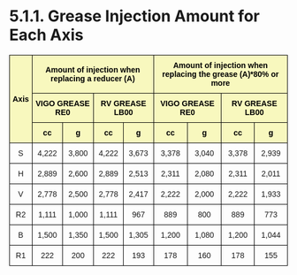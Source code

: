 ﻿# 5.1.1. Grease Injection Amount for Each Axis


<style type="text/css">
.tg  {border-collapse:collapse;border-spacing:0;}
.tg td{border-color:black;border-style:solid;border-width:1px;font-family:Arial, sans-serif;font-size:14px;
  overflow:hidden;padding:10px 5px;word-break:normal;}
.tg th{border-color:black;border-style:solid;border-width:1px;font-family:Arial, sans-serif;font-size:14px;
  font-weight:normal;overflow:hidden;padding:10px 5px;word-break:normal;}
.tg .tg-rgo3{background-color:#f8f8be;color:#000000; font-weight:bold;text-align:center;vertical-align:middle}
.tg .tg-nrix{text-align:center;vertical-align:middle}
.tg .tg-0lax{text-align:left;vertical-align:top}
</style>
<table class="tg">
<thead>
  <tr>
    <th class="tg-rgo3" rowspan="3">Axis</th>
    <th class="tg-rgo3" colspan="4">Amount of injection when replacing a reducer (A)</th>
    <th class="tg-rgo3" colspan="4">Amount of injection when replacing the grease (A)*80% or more</th>
  </tr>
  <tr>
    <th class="tg-rgo3" colspan="2">VIGO GREASE RE0</th>
    <th class="tg-rgo3" colspan="2">RV GREASE LB00</th>
    <th class="tg-rgo3" colspan="2">VIGO GREASE RE0</th>
    <th class="tg-rgo3" colspan="2">RV GREASE LB00</th>
  </tr>
  <tr>
    <th class="tg-rgo3">cc</th>
    <th class="tg-rgo3">g</th>
    <th class="tg-rgo3">cc</th>
    <th class="tg-rgo3">g</th>
    <th class="tg-rgo3">cc</th>
    <th class="tg-rgo3">g</th>
    <th class="tg-rgo3">cc</th>
    <th class="tg-rgo3">g</th>
  </tr>
</thead>
<tbody>
  <tr>
    <td class="tg-nrix">S</td>
    <td class="tg-nrix">4,222</td>
    <td class="tg-nrix">3,800</td>
    <td class="tg-nrix">4,222</td>
    <td class="tg-nrix">3,673</td>
    <td class="tg-nrix">3,378</td>
    <td class="tg-nrix">3,040</td>
    <td class="tg-nrix">3,378</td>
    <td class="tg-nrix">2,939</td>
  </tr>
  <tr>
    <td class="tg-nrix">H</td>
    <td class="tg-nrix">2,889</td>
    <td class="tg-nrix">2,600</td>
    <td class="tg-nrix">2,889</td>
    <td class="tg-nrix">2,513</td>
    <td class="tg-nrix">2,311</td>
    <td class="tg-nrix">2,080</td>
    <td class="tg-nrix">2,311</td>
    <td class="tg-nrix">2,011</td>
  </tr>
  <tr>
    <td class="tg-nrix">V</td>
    <td class="tg-nrix">2,778</td>
    <td class="tg-nrix">2,500</td>
    <td class="tg-nrix">2,778</td>
    <td class="tg-nrix">2,417</td>
    <td class="tg-nrix">2,222</td>
    <td class="tg-nrix">2,000</td>
    <td class="tg-nrix">2,222</td>
    <td class="tg-nrix">1,933</td>
  </tr>
  <tr>
    <td class="tg-nrix">R2</td>
    <td class="tg-nrix">1,111</td>
    <td class="tg-nrix">1,000</td>
    <td class="tg-nrix">1,111</td>
    <td class="tg-nrix">967</td>
    <td class="tg-nrix">889</td>
    <td class="tg-nrix">800</td>
    <td class="tg-nrix">889</td>
    <td class="tg-nrix">773</td>
  </tr>
  <tr>
    <td class="tg-nrix">B</td>
    <td class="tg-nrix">1,500</td>
    <td class="tg-nrix">1,350</td>
    <td class="tg-nrix">1,500</td>
    <td class="tg-nrix">1,305</td>
    <td class="tg-nrix">1,200</td>
    <td class="tg-nrix">1,080</td>
    <td class="tg-nrix">1,200</td>
    <td class="tg-nrix">1,044</td>
  </tr>
  <tr>
    <td class="tg-nrix">R1</td>
    <td class="tg-nrix">222</td>
    <td class="tg-nrix">200</td>
    <td class="tg-nrix">222</td>
    <td class="tg-nrix">193</td>
    <td class="tg-nrix">178</td>
    <td class="tg-nrix">160</td>
    <td class="tg-nrix">178</td>
    <td class="tg-nrix">155</td>
  </tr>
</tbody>
</table>